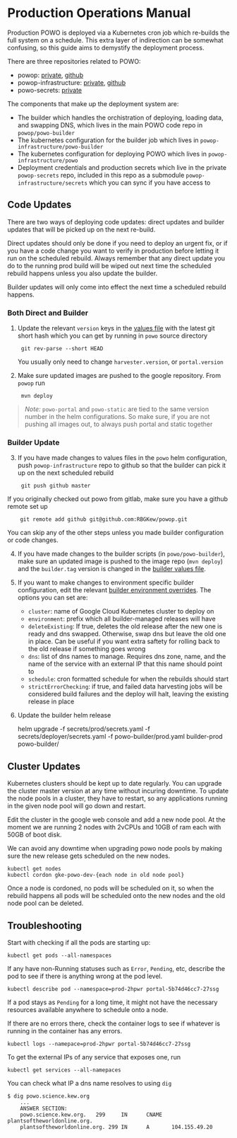 # Production Operations Manual

Production POWO is deployed via a Kubernetes cron job which re-builds the full system on a schedule. This extra layer of indirection can be somewhat confusing, so this guide aims to demystify the deployment process.

There are three repositories related to POWO:

* powop: [private](git@kppgitlab01.ad.kew.org:development/powop.git), [github](https://github.com/RBGKew/powop)
* powop-infrastructure: [private](git@kppgitlab01.ad.kew.org:development/powop-infrastructure.git), [github](git@github.com:RBGKew/powop-infrastructure.git)
* powo-secrets: [private](git@kppgitlab01.ad.kew.org:secrets/powop-secrets.git)

The components that make up the deployment system are:

* The builder which handles the orchistration of deploying, loading data, and swapping DNS, which lives in the main POWO code repo in ``powop/powo-builder``
* The kubernetes configuration for the builder job which lives in ``powop-infrastructure/powo-builder``
* The kubernetes configuration for deploying POWO which lives in ``powop-infrastructure/powo``
* Deployment credentials and production secrets which live in the private ``powop-secrets`` repo, included in this repo as a submodule ``powop-infrastructure/secrets`` which you can sync if you have access to

## Code Updates

There are two ways of deploying code updates: direct updates and builder updates that will be picked up on the next re-build.

Direct updates should only be done if you need to deploy an urgent fix, or if you have a code change you want to verify in production before letting it run on the scheduled rebuild. Always remember that any direct update you do to the running prod build will be wiped out next time the scheduled rebuild happens unless you also update the builder.

Builder updates will only come into effect the next time a scheduled rebuild happens.

### Both Direct and Builder

1) Update the relevant ``version`` keys in the [values file](./powo/values.yaml) with the latest git short hash which you can get by running in ``powo`` source directory

        git rev-parse --short HEAD

    You usually only need to change ``harvester.version``, or ``portal.version``

2) Make sure updated images are pushed to the google repository. From ``powop`` run

        mvn deploy

> *Note:* `powo-portal` and `powo-static` are tied to the same version number in the
> helm configurations. So make sure, if you are not pushing all images out, to always
> push portal and static together

### Builder Update

3) If you have made changes to values files in the `powo` helm configuration, push
``powop-infrastructure`` repo to github so that the builder can pick it up on the next
scheduled rebuild

        git push github master

If you originally checked out powo from gitlab, make sure you have a github remote set up

        git remote add github git@github.com:RBGKew/powop.git

You can skip any of the other steps unless you made builder configuration or code
changes.

4) If you have made changes to the builder scripts (in `powo/powo-builder`), make sure
an updated image is pushed to the image repo (`mvn deploy`) and the `builder.tag`
version is changed in the [builder values file](./powo-builder/values.yaml).

5) If you want to make changes to environment specific builder configuration, edit the
relevant [builder environment overrides](./powo-builder/prod.yaml). The options you can
set are:

    * `cluster`: name of Google Cloud Kubernetes cluster to deploy on
    * `environment`: prefix which all builder-managed releases will have
    * `deleteExisting`: If true, deletes the old release after the new one is ready and
      dns swapped. Otherwise, swap dns but leave the old one in place. Can be useful if
      you want extra saftety for rolling back to the old release if something goes wrong
    * `dns`: list of dns names to manage. Requires dns zone, name, and the name of the
      service with an external IP that this name should point to
    * `schedule`: cron formatted schedule for when the rebuilds should start
    * `strictErrorChecking`: if true, and failed data harvesting jobs will be considered
      build failures and the deploy will halt, leaving the existing release in place

6) Update the builder helm release

    helm upgrade -f secrets/prod/secrets.yaml -f secrets/deployer/secrets.yaml -f powo-builder/prod.yaml builder-prod powo-builder/

## Cluster Updates

Kubernetes clusters should be kept up to date regularly. You can upgrade the cluster
master version at any time without incuring downtime. To update the node pools in a
cluster, they have to restart, so any applications running in the given node pool will
go down and restart.

Edit the cluster in the google web console and add a new node pool. At the moment we are
running 2 nodes with 2vCPUs and 10GB of ram each with 50GB of boot disk.

We can avoid any downtime when upgrading powo node pools by making sure the new release
gets scheduled on the new nodes. 

    kubectl get nodes
    kubectl cordon gke-powo-dev-{each node in old node pool}

Once a node is cordoned, no pods will be scheduled on it, so when the rebuild happens
all pods will be scheduled onto the new nodes and the old node pool can be deleted.

## Troubleshooting

Start with checking if all the pods are starting up:
  
    kubectl get pods --all-namespaces

If any have non-Running statuses such as `Error`, `Pending`, etc, describe the pod to
see if there is anything wrong at the pod level.

    kubectl describe pod --namespace=prod-2hpwr portal-5b74d46cc7-27ssg

If a pod stays as `Pending` for a long time, it might not have the necessary resources
available anywhere to schedule onto a node.

If there are no errors there, check the container logs to see if whatever is running in
the container has any errors.

    kubectl logs --namepace=prod-2hpwr portal-5b74d46cc7-27ssg

To get the external IPs of any service that exposes one, run

    kubectl get services --all-namepaces

You can check what IP a dns name resolves to using `dig`

    $ dig powo.science.kew.org
		...
		ANSWER SECTION:
		powo.science.kew.org.   299     IN      CNAME   plantsoftheworldonline.org.
		plantsoftheworldonline.org. 299 IN      A       104.155.49.20
